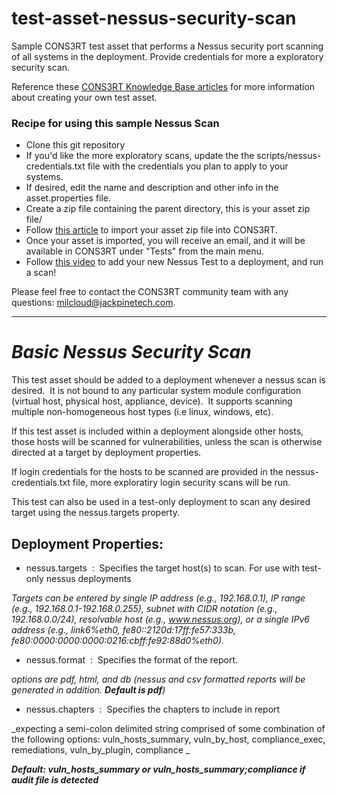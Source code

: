 # test-asset-nessus-security-scan
Sample CONS3RT test asset that performs a Nessus security port scanning of all systems in the deployment.  Provide credentials for more a exploratory security scan.

Reference these [CONS3RT Knowledge Base articles](https://kb.cons3rt.com/kb/testing) for more information about creating your own test asset.

### Recipe for using this sample Nessus Scan

* Clone this git repository
* If you'd like the more exploratory scans, update the the scripts/nessus-credentials.txt file with the credentials you plan to apply to your systems.
* If desired, edit the name and description and other info in the asset.properties file.
* Create a zip file containing the parent directory, this is your asset zip file/
* Follow [this article](https://kb.cons3rt.com/kb/assets/importing-your-asset-zip-file) to import your asset zip file into CONS3RT.
* Once your asset is imported, you will receive an email, and it will be available in CONS3RT under "Tests" from the main menu.
* Follow [this video](https://www.youtube.com/watch?v=kL7P2s_eyLo) to add your new Nessus Test to a deployment, and run a scan!

Please feel free to contact the CONS3RT community team with any questions: milcloud@jackpinetech.com.

---

# **_Basic Nessus Security Scan_**

This test asset should be added to a deployment whenever a nessus scan is desired.  It is not bound to any particular system module configuration (virtual host, physical host, appliance, device).  It supports scanning multiple non-homogeneous host types (i.e linux, windows, etc).  

If this test asset is included within a deployment alongside other hosts, those hosts will be scanned for vulnerabilities, unless the scan is otherwise directed at a target by deployment properties. 

If login credentials for the hosts to be scanned are provided in the nessus-credentials.txt file, more exploratiry login security scans will be run.

This test can also be used in a test-only deployment to scan any desired target using the nessus.targets property.

## **Deployment Properties:**

* nessus.targets  :  Specifies the target host(s) to scan. For use with test-only nessus deployments

_Targets can be entered by single IP address (e.g., 192.168.0.1), IP range (e.g., 192.168.0.1-192.168.0.255), subnet with CIDR notation (e.g., 192.168.0.0/24), resolvable host (e.g., www.nessus.org), or a single IPv6 address (e.g., link6%eth0, fe80::2120d:17ff:fe57:333b, fe80:0000:0000:0000:0216:cbff:fe92:88d0%eth0)._ 

* nessus.format  :  Specifies the format of the report.

_options are <span class="s1">pdf</span>, <span class="s1">html</span>, and <span class="s1">db</span> (<span class="s1">nessus</span> and <span class="s1">csv</span> formatted reports will be generated in addition. **Default is pdf**)_

* nessus.chapters  :  Specifies the chapters to include in report

_expecting a <span class="s1">semi</span>-colon delimited string comprised of some combination of the following options: vuln_hosts_summary, vuln_by_host, compliance_exec, <span class="s1">remediations</span>, vuln_by_plugin, compliance _

**_Default: vuln_hosts_summary or vuln_hosts_summary;compliance if audit file is detected_**
